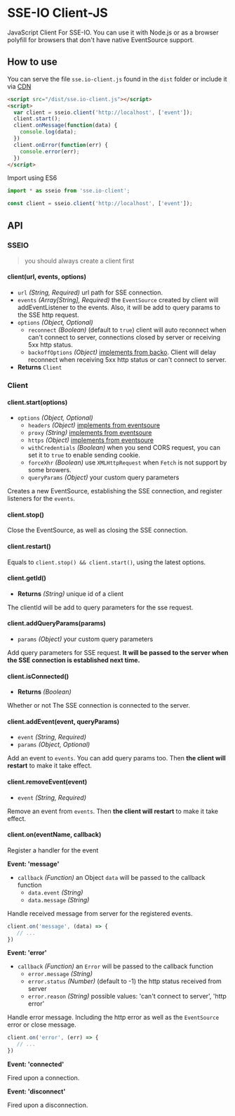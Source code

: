 # SSE-IO Client-JS

JavaScript Client For SSE-IO. 
You can use it with Node.js or as a browser polyfill for browsers that don't have native EventSource support.

## How to use

You can serve the file `sse.io-client.js` found in the `dist` folder or include it via [CDN](https://unpkg.com/sse.io-client@1.1.1/dist/sse.io-client.js)

```html
<script src="/dist/sse.io-client.js"></script>
<script>
  var client = sseio.client('http://localhost', ['event']);
  client.start();
  client.onMessage(function(data) {
  	console.log(data);
  })
  client.onError(function(err) {
  	console.error(err);
  })
</script>
```

Import using ES6
```js
import * as sseio from 'sse.io-client';

const client = sseio.client('http://localhost', ['event']);
```

## API

### SSEIO

> you should always create a client first

#### client(url, events, options)

 - `url` _(String, Required)_ url path for SSE connection.
 - `events` _(Array[String], Required)_ the `EventSource` created by client will addEventListener to the events. Also, it will be add to query params to the SSE http request.
 - `options` _(Object, Optional)_
    - `reconnect` _(Boolean)_ (default to `true`) client will auto reconnect when can't connect to server, connections closed by server or receiving 5xx http status.
    - `backoffOptions` _(Object)_ [implements from backo](https://github.com/mokesmokes/backo#options). Client will delay reconnect when receiving 5xx http status or can't connect to server.
 - **Returns** `Client`

### Client

#### client.start(options)

 - `options` _(Object, Optional)_
    - `headers` _(Object)_ [implements from eventsoure](https://github.com/EventSource/eventsource#setting-http-request-headers)
    - `proxy` _(String)_ [implements from eventsoure](https://github.com/EventSource/eventsource#setting-http-request-headers)
    - `https` _(Object)_ [implements from eventsoure](https://github.com/EventSource/eventsource#setting-http-request-headers)
    - `withCredentials` _(Boolean)_ when you send CORS request, you can set it to `true` to enable sending cookie.
    - `forceXhr` _(Boolean)_ use `XMLHttpRequest` when `Fetch` is not support by some browers.
    - `queryParams` _(Object)_ your custom query parameters

Creates a new EventSource, establishing the SSE connection, and register listeners for the `events`.

#### client.stop()

Close the EventSource, as well as closing the SSE connection.

#### client.restart()

Equals to `client.stop() && client.start()`, using the latest options.

#### client.getId()

 - **Returns** _(String)_ unique id of a client

The clientId will be add to query parameters for the sse request.

#### client.addQueryParams(params)

 - `params` _(Object)_ your custom query parameters

Add query parameters for SSE request. **It will be passed to the server when the SSE connection is established next time.**

#### client.isConnected()

 - **Returns** _(Boolean)_

Whether or not The SSE connection is connected to the server.

#### client.addEvent(event, queryParams)

 - `event` _(String, Required)_
 - `params` _(Object, Optional)_

Add an event to `events`. You can add query params too. Then **the client will restart** to make it take effect.

#### client.removeEvent(event)

 - `event` _(String, Required)_

Remove an event from `events`. Then **the client will restart** to make it take effect.

#### client.on(eventName, callback)

Register a handler for the event

**Event: 'message'**

 - `callback` _(Function)_ an Object `data` will be passed to the callback function
    - `data.event` _(String)_
    - `data.message` _(String)_

Handle received message from server for the registered events.

```js
client.on('message', (data) => {
   // ...
})
```

**Event: 'error'**

 - `callback` _(Function)_ an `Error` will be passed to the callback function
    - `error.message` _(String)_
    - `error.status` _(Number)_ (default to -1) the http status received from server
    - `error.reason` _(String)_ possible values: 'can't connect to server', 'http error'

Handle error message. Including the http error as well as the `EventSource` error or close message.

```js
client.on('error', (err) => {
   // ...
})
```

**Event: 'connected'**

Fired upon a connection.

**Event: 'disconnect'**

Fired upon a disconnection.
